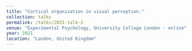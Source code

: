```yaml
---
title: "Cortical organization in visual perception."
collection: talks
permalink: /talks/2021-talk-2
venue: "Experimental Psychology, University College London - online"
year: 2021
location: "London, United Kingdom"
---
```



